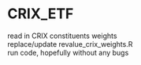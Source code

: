 # CRIX_ETF 
read in CRIX constituents weights \
replace/update revalue_crix_weights.R \
run code, hopefully without any bugs
